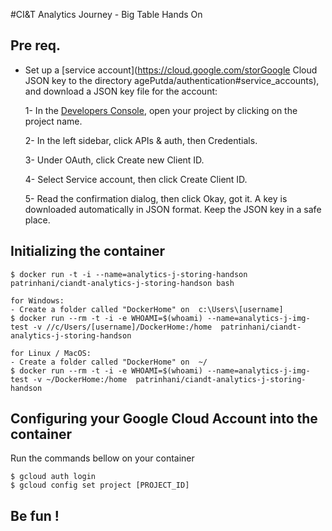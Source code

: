 #CI&T Analytics Journey - Big Table Hands On

## Pre req.
* Set up a [service account](https://cloud.google.com/storGoogle Cloud JSON key to the directory agePutda/authentication#service_accounts), and download a JSON key file for the account:

    1- In the [Developers Console](https://console.developers.google.com), open your project by clicking on the project name.

    2- In the left sidebar, click APIs & auth, then Credentials.

    3- Under OAuth, click Create new Client ID.

    4- Select Service account, then click Create Client ID.

    5- Read the confirmation dialog, then click Okay, got it. A key is downloaded automatically in JSON format. Keep the JSON key in a safe place.

## Initializing the container

    $ docker run -t -i --name=analytics-j-storing-handson patrinhani/ciandt-analytics-j-storing-handson bash

    for Windows:
    - Create a folder called "DockerHome" on  c:\Users\[username]
    $ docker run --rm -t -i -e WHOAMI=$(whoami) --name=analytics-j-img-test -v //c/Users/[username]/DockerHome:/home  patrinhani/ciandt-analytics-j-storing-handson

    for Linux / MacOS:
    - Create a folder called "DockerHome" on  ~/
    $ docker run --rm -t -i -e WHOAMI=$(whoami) --name=analytics-j-img-test -v ~/DockerHome:/home  patrinhani/ciandt-analytics-j-storing-handson

## Configuring your Google Cloud Account into the container

Run the commands bellow on your container

    $ gcloud auth login
    $ gcloud config set project [PROJECT_ID]

## Be fun !
